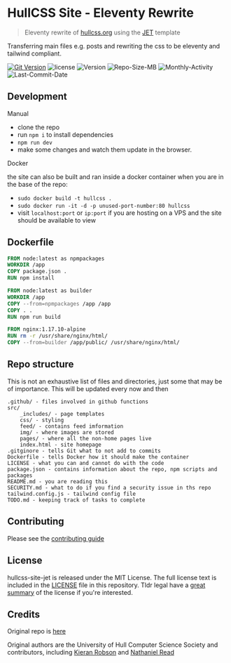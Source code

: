 # HullCSS Site - Eleventy Rewrite
> Eleventy rewrite of [hullcss.org](https://HullCSS.org) using the [JET](https://github.com/marcamos/jet) template  

Transferring main files e.g. posts and rewriting the css to be eleventy and tailwind compliant.  

[![Git Version](https://github.com/hullcss/hullcss-site-jet/actions/workflows/gv.yml/badge.svg)](https://github.com/hullcss/hullcss-site-jet/actions/workflows/gv.yml)
![license](https://img.shields.io/github/license/hullcss/hullcss-site-jet)
![Version](https://img.shields.io/github/package-json/v/hullcss/hullcss-site-jet)
![Repo-Size-MB](https://img.shields.io/github/repo-size/hullcss/hullcss-site-jet)
![Monthly-Activity](https://img.shields.io/github/commit-activity/m/hullcss/hullcss-site-jet)
![Last-Commit-Date](https://img.shields.io/github/last-commit/hullcss/hullcss-site-jet/main)

## Development

Manual 

- clone the repo
- run `npm i` to install dependencies
- `npm run dev`
- make some changes and watch them update in the browser.

Docker  

the site can also be built and ran inside a docker container
when you are in the base of the repo:  
- `sudo docker build -t hullcss .`  
- `sudo docker run -it -d -p unused-port-number:80 hullcss`  
- visit `localhost:port` or `ip:port` if you are hosting on a VPS and the site should be available to view

## Dockerfile

```dockerfile
FROM node:latest as npmpackages
WORKDIR /app
COPY package.json .
RUN npm install

FROM node:latest as builder
WORKDIR /app
COPY --from=npmpackages /app /app
COPY . .
RUN npm run build 

FROM nginx:1.17.10-alpine
RUN rm -r /usr/share/nginx/html/
COPY --from=builder /app/public/ /usr/share/nginx/html/
```

## Repo structure

This is not an exhaustive list of files and directories, just some that may be of importance. This will be updated every now and then

```
.github/ - files involved in github functions
src/
    _includes/ - page templates
    css/ - styling
    feed/ - contains feed imformation
    img/ - where images are stored
    pages/ - where all the non-home pages live
    index.html - site homepage
.gitginore - tells Git what to not add to commits
Dockerfile - tells Docker how it should make the container
LICENSE - what you can and cannot do with the code
package.json - contains information about the repo, npm scripts and packages
README.md - you are reading this
SECURITY.md - what to do if you find a security issue in ths repo
tailwind.config.js - tailwind config file
TODO.md - keeping track of tasks to complete
```

## Contributing

Please see the [contributing guide](.github/CONTRIBUTING.md)

## License

hullcss-site-jet is released under the MIT License. The full license text is included in the [LICENSE](/LICENSE.MD) file in this repository. Tldr legal have a [great summary](https://tldrlegal.com/license/mit-license) of the license if you're interested.

## Credits
Original repo is [here](https://github.com/hullcss/hullcss-site)  

Original authors are the University of Hull Computer Science Society and contributors, including [Kieran Robson](https://github.com/kieranrobson) and [Nathaniel Read](https://github.com/itisNathaniel)  
